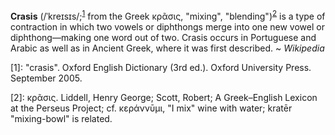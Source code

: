 **Crasis** (/ˈkreɪsɪs/;<sup>[1](#footnote1)</sup> from the Greek κρᾶσις, "mixing", "blending")<sup>[2](#footnote2)</sup> is a type of contraction in which two vowels or diphthongs merge into one new vowel or diphthong—making one word out of two. Crasis occurs in Portuguese and Arabic as well as in Ancient Greek, where it was first described. ~ *Wikipedia*

<a name="myfootnote1">[1]</a>: "crasis". Oxford English Dictionary (3rd ed.). Oxford University Press. September 2005.

<a name="footnote2">[2]</a>: κρᾶσις. Liddell, Henry George; Scott, Robert; A Greek–English Lexicon at the Perseus Project; cf. κεράννῡμι, "I mix" wine with water; kratēr "mixing-bowl" is related.
